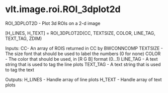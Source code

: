 # vlt.image.roi.ROI_3dplot2d

  ROI_3DPLOT2D - Plot 3d ROIs on a 2-d image
 
   [H_LINES, H_TEXT] = ROI_3DPLOT2D(CC, TEXTSIZE, COLOR, LINE_TAG, TEXT_TAG, ZDIM)
 
   Inputs:
      CC- An array of ROIS returned in CC by BWCONNCOMP
      TEXTSIZE - The size font that should be used to
                 label the numbers (0 for none)
      COLOR - The color that should be used, in [R G B] format (0...1)
      LINE_TAG - A text string that is used to tag the line plots
      TEXT_TAG - A text string that is used to tag the text
 
   Outputs:
      H_LINES - Handle array of line plots
      H_TEXT - Handle array of text plots
